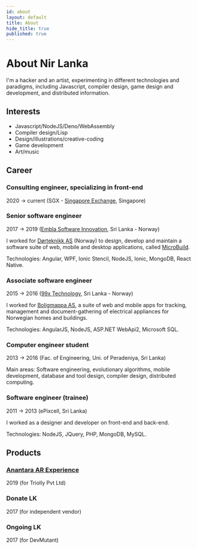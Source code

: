 ```yaml
---
id: about
layout: default
title: About
hide_title: true
published: true
---
```


# About <strong>Nir Lanka</strong>

I'm a hacker and an artist, experimenting in different technologies and paradigms, including Javascript, compiler design, game design and development, and distributed information.

## Interests

- Javascript/NodeJS/Deno/WebAssembly
- Compiler design/Lisp
- Design/illustrations/creative-coding
- Game development
- Art/music

## Career

### Consulting engineer, specializing in front-end
2020 → current (SGX - [Singapore Exchange](https://www.sgx.com/), Singapore)

### Senior software engineer
2017 → 2019 ([Embla Software Innovation](https://embla.asia/), Sri Lanka - Norway)

I worked for [Dørteknikk AS](http://www.dorteknikk.no/) (Norway) to design, develop and maintain a software suite of web, mobile and desktop applications, called [MicroBuild](https://www.microbuild.no/).

Technologies: Angular, WPF, Ionic Stencil, NodeJS, Ionic, MongoDB, React Native.

### Associate software engineer
2015 → 2016 ([99x Technology](https://www.99xtechnology.com/), Sri Lanka - Norway)

I worked for [Boligmappa AS](https://www.boligmappa.no/), a suite of web and mobile apps for tracking, management and document-gathering of electrical appliances for Norwegian homes and buildings.

Technologies: AngularJS, NodeJS, ASP.NET WebApi2, Microsoft SQL.

### Computer engineer student
2013 → 2016 (Fac. of Engineering, Uni. of Peradeniya, Sri Lanka)

Main areas: Software engineering, evolutionary algorithms, mobile development, database and tool design, compiler design, distributed computing.

### Software engineer (trainee)
2011 → 2013 (ePixcell, Sri Lanka)

I worked as a designer and developer on front-end and back-end.

Technologies: NodeJS, JQuery, PHP, MongoDB, MySQL.

## Products

### [Anantara AR Experience](https://apps.apple.com/us/app/anantara-ar-experience/id1474047633)
2019 (for Triolly Pvt Ltd)

### Donate LK
2017 (for independent vendor)

### Ongoing LK
2017 (for DevMutant)
